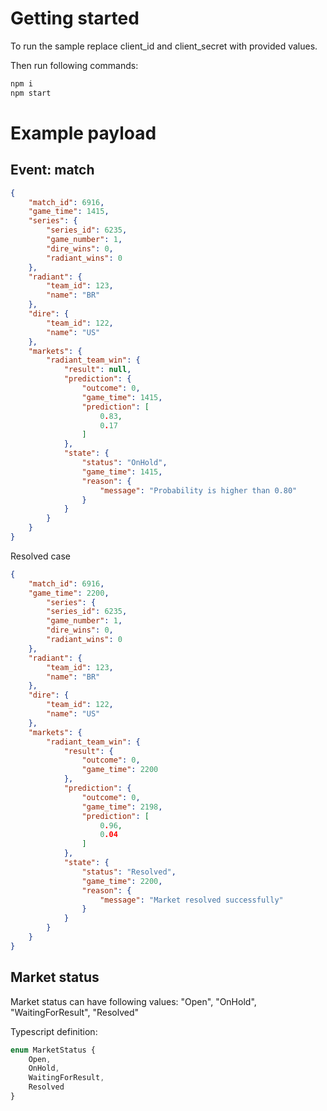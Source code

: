 
# Getting started

To run the sample replace client_id and client_secret with provided values.

Then run following commands:

```bash
npm i
npm start
```

# Example payload

## Event: match

```json
{
    "match_id": 6916,
    "game_time": 1415,
    "series": {
        "series_id": 6235,
        "game_number": 1,
        "dire_wins": 0,
        "radiant_wins": 0
    },
    "radiant": {
        "team_id": 123,
        "name": "BR"
    },
    "dire": {
        "team_id": 122,
        "name": "US"
    },
    "markets": {
        "radiant_team_win": {
            "result": null,
            "prediction": {
                "outcome": 0,
                "game_time": 1415,
                "prediction": [
                    0.83,
                    0.17
                ]
            },
            "state": {
                "status": "OnHold",
                "game_time": 1415,
                "reason": {
                    "message": "Probability is higher than 0.80"
                }
            }
        }
    }
}
```

Resolved case

```json
{
    "match_id": 6916,
    "game_time": 2200,
        "series": {
        "series_id": 6235,
        "game_number": 1,
        "dire_wins": 0,
        "radiant_wins": 0
    },
    "radiant": {
        "team_id": 123,
        "name": "BR"
    },
    "dire": {
        "team_id": 122,
        "name": "US"
    },
    "markets": {
        "radiant_team_win": {
            "result": {
                "outcome": 0,
                "game_time": 2200
            },
            "prediction": {
                "outcome": 0,
                "game_time": 2198,
                "prediction": [
                    0.96,
                    0.04
                ]
            },
            "state": {
                "status": "Resolved",
                "game_time": 2200,
                "reason": {
                    "message": "Market resolved successfully"
                }
            }
        }
    }
}
```

## Market status

Market status can have following values: "Open", "OnHold", "WaitingForResult", "Resolved"

Typescript definition:

```typescript
enum MarketStatus {
    Open,
    OnHold,
    WaitingForResult,
    Resolved
}
```
